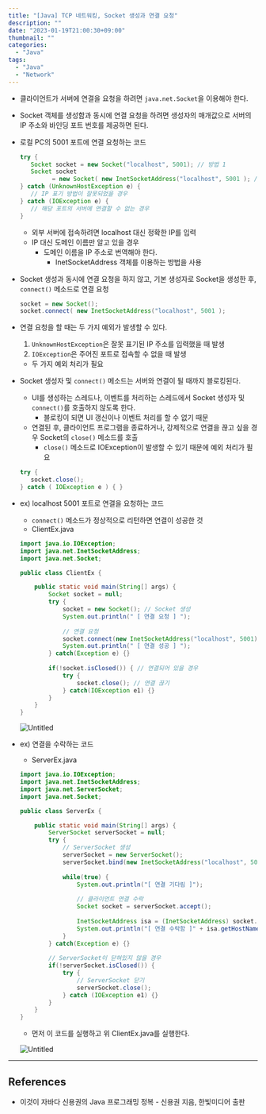 ```yaml
---
title: "[Java] TCP 네트워킹, Socket 생성과 연결 요청"
description: ""
date: "2023-01-19T21:00:30+09:00"
thumbnail: ""
categories:
  - "Java"
tags:
  - "Java"
  - "Network"
---
```

<!--more-->

- 클라이언트가 서버에 연결을 요청을 하려면 `java.net.Socket`을 이용해야 한다.
- Socket 객체를 생성함과 동시에 연결 요청을 하려면 생성자의 매개값으로 서버의 IP 주소와 바인딩 포트 번호를 제공하면 된다.
- 로컬 PC의 5001 포트에 연결 요청하는 코드
    
    ```java
    try {
       Socket socket = new Socket("localhost", 5001); // 방법 1
       Socket socket 
             = new Socket( new InetSocketAddress("localhost", 5001 ); // 방법 2
    } catch (UnknownHostException e) {
       // IP 표기 방법이 잘못되었을 경우
    } catch (IOException e) {
       // 해당 포트의 서버에 연결할 수 없는 경우
    }
    ```
    
    - 외부 서버에 접속하려면 localhost 대신 정확한 IP를 입력
    - IP 대신 도메인 이름만 알고 있을 경우
        - 도메인 이름을 IP 주소로 번역해야 한다.
            - InetSocketAddress 객체를 이용하는 방법을 사용
- Socket 생성과 동시에 연결 요청을 하지 않고, 기본 생성자로 Socket을 생성한 후,  `connect()` 메소드로 연결 요청
    
    ```java
    socket = new Socket();
    socket.connect( new InetSocketAddress("localhost", 5001 );
    ```
    
- 연결 요청을 할 때는 두 가지 예외가 발생할 수 있다.
    1. `UnknownHostException`은 잘못 표기된 IP 주소를 입력했을 때 발생
    2. `IOException`은 주어진 포트로 접속할 수 없을 때 발생
    - 두 가지 예외 처리가 필요
- Socket 생성자 및 `connect()` 메소드는 서버와 연결이 될 때까지 블로킹된다.
    - UI를 생성하는 스레드나, 이벤트를 처리하는 스레드에서 Socket 생성자 및 `connect()`를 호출하지 않도록 한다.
        - 블로킹이 되면 UI 갱신이나 이벤트 처리를 할 수 없기 때문
    - 연결된 후, 클라이언트 프로그램을 종료하거나, 강제적으로 연결을 끊고 싶을 경우 Socket의 `close()` 메소드를 호출
        - `close()` 메소드로 IOException이 발생할 수 있기 때문에 예외 처리가 필요
    
    ```java
    try {
       socket.close();
    } catch ( IOException e ) { } 
    ```
    
- ex) localhost 5001 포트로 연결을 요청하는 코드
    - `connect()` 메소드가 정상적으로 리턴하면 연결이 성공한 것
    - ClientEx.java
    
    ```java
    import java.io.IOException;
    import java.net.InetSocketAddress;
    import java.net.Socket;
    
    public class ClientEx {
    
    	public static void main(String[] args) {
    		Socket socket = null;
    		try {
    			socket = new Socket(); // Socket 생성
    			System.out.println(" [ 연결 요청 ] ");
    			
    			// 연결 요청
    			socket.connect(new InetSocketAddress("localhost", 5001));
    			System.out.println(" [ 연결 성공 ] ");
    		} catch(Exception e) {}
    		
    		if(!socket.isClosed()) { // 연결되어 있을 경우
    			try {
    				socket.close(); // 연결 끊기
    			} catch(IOException e1) {}
    		}
    	}
    }
    ```
    
    ![Untitled](/images/lang_java/inputOutput/Socket_생성과_연결_요청/Untitled.png)
    
- ex) 연결을 수락하는 코드
    - ServerEx.java
    
    ```java
    import java.io.IOException;
    import java.net.InetSocketAddress;
    import java.net.ServerSocket;
    import java.net.Socket;
    
    public class ServerEx {
    
    	public static void main(String[] args) {
    		ServerSocket serverSocket = null;
    		try {
    			// ServerSocket 생성
    			serverSocket = new ServerSocket();
    			serverSocket.bind(new InetSocketAddress("localhost", 5001));
    			
    			while(true) {
    				System.out.println("[ 연결 기다림 ]");
    				
    				// 클라이언트 연결 수락
    				Socket socket = serverSocket.accept();
    				
    				InetSocketAddress isa = (InetSocketAddress) socket.getRemoteSocketAddress();
    				System.out.println("[ 연결 수락함 ]" + isa.getHostName());
    			}
    		} catch(Exception e) {}
    		
    		// ServerSocket이 닫혀있지 않을 경우
    		if(!serverSocket.isClosed()) {
    			try {
    				// ServerSocket 닫기
    				serverSocket.close();
    			} catch (IOException e1) {}
    		}
    	}
    }
    ```
    
    - 먼저 이 코드를 실행하고 위 ClientEx.java를 실행한다.
    
    ![Untitled](/images/lang_java/inputOutput/Socket_생성과_연결_요청/Untitled%201.png)
    

---

## References

- 이것이 자바다 신용권의 Java 프로그래밍 정복 - 신용권 지음, 한빛미디어 출판